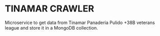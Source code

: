 # TINAMAR CRAWLER

Microservice to get data from Tinamar Panadería Pulido +38B veterans league
and store it in a MongoDB collection.
